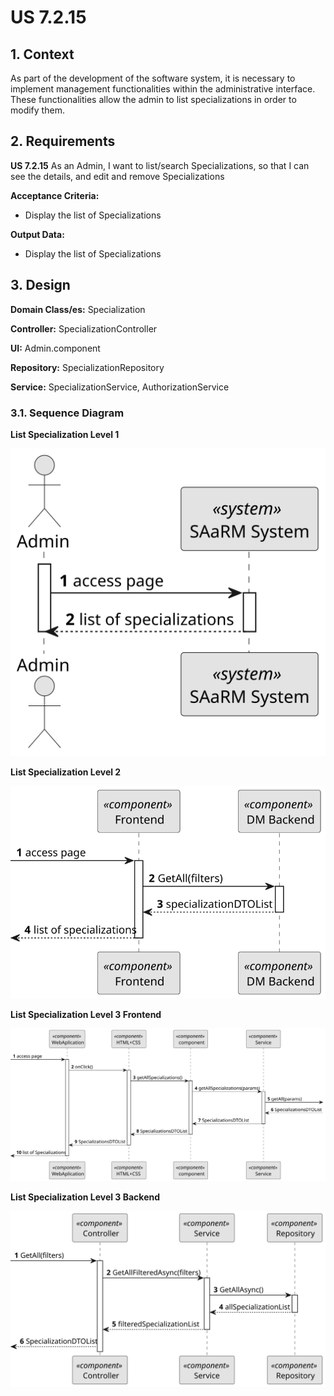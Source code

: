 # US 7.2.15


## 1. Context

As part of the development of the software system, it is necessary to implement management functionalities within the administrative interface. These functionalities allow the admin to list specializations in order to modify them.

## 2. Requirements

**US 7.2.15** As an Admin, I want to list/search Specializations, so that I can see the details, and edit and remove Specializations

**Acceptance Criteria:** 

- Display the list of Specializations


**Output Data:**
* Display the list of Specializations

## 3. Design


**Domain Class/es:** Specialization

**Controller:** SpecializationController

**UI:** Admin.component

**Repository:**	SpecializationRepository

**Service:** SpecializationService, AuthorizationService



### 3.1. Sequence Diagram

**List Specialization Level 1**

![List Specialization](sequence-diagram-1.svg "List Specialization")

**List Specialization Level 2**

![List Specialization](sequence-diagram-2.svg "List Specialization")

**List Specialization Level 3 Frontend**

![List Specialization](sequence-diagram-3.svg "List Specialization")

**List Specialization Level 3 Backend**

![List Specialization](sequence-diagram-3B.svg "List Specialization")

